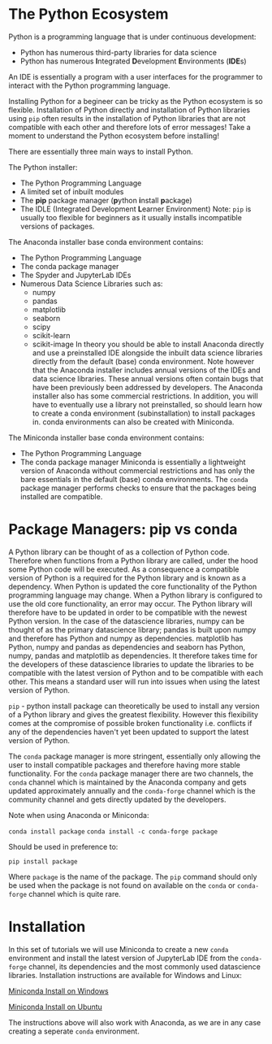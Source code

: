 # The Python Ecosystem

Python is a programming language that is under continuous development:
* Python has numerous third-party libraries for data science 
* Python has numerous **I**ntegrated **D**evelopment **E**nvironments (**IDE**s) 

An IDE is essentially a program with a user interfaces for the programmer to interact with the Python programming language.

Installing Python for a begineer can be tricky as the Python ecosystem is so flexible. Installation of Python directly and installation of Python libraries using ```pip``` often results in the installation of Python libraries that are not compatible with each other and therefore lots of error messages! Take a moment to understand the Python ecosystem before installing!

There are essentially three main ways to install Python.

The Python installer:
* The Python Programming Language
* A limited set of inbuilt modules
* The **pip** package manager (**p**ython **i**nstall **p**ackage)
* The IDLE (Integrated Development **L**earner Environment)
Note: ```pip``` is usually too flexible for beginners as it usually installs incompatible versions of packages. 

The Anaconda installer base conda environment contains:
* The Python Programming Language
* The conda package manager
* The Spyder and JupyterLab IDEs
* Numerous Data Science Libraries such as:
    * numpy
    * pandas
    * matplotlib
    * seaborn
    * scipy
    * scikit-learn
    * scikit-image
In theory you should be able to install Anaconda directly and use a preinstalled IDE alongside the inbuilt data science libraries directly from the default (base) conda environment. Note however that the Anaconda installer includes annual versions of the IDEs and data science libraries. These annual versions often contain bugs that have been previously been addressed by developers. The Anaconda installer also has some commercial restrictions. In addition, you will have to eventually use a library not preinstalled, so should learn how to create a conda environment (subinstallation) to install packages in. conda environments can also be created with Miniconda. 

The Miniconda installer base conda environment contains:
* The Python Programming Language
* The conda package manager
Miniconda is essentially a lightweight version of Anaconda without commercial restrictions and has only the bare essentials in the default (base) conda environments. The ```conda``` package manager performs checks to ensure that the packages being installed are compatible. 

# Package Managers: pip vs conda

A Python library can be thought of as a collection of Python code. Therefore when functions from a Python library are called, under the hood some Python code will be executed. As a consequence a compatible version of Python is a required for the Python library and is known as a dependency. When Python is updated the core functionality of the Python programming language may change. When a Python library is configured to use the old core functionality, an error may occur. The Python library will therefore have to be updated in order to be compatible with the newest Python version. In the case of the datascience libraries, numpy can be thought of as the primary datascience library; pandas is built upon numpy and therefore has Python and numpy as dependencies. matplotlib has Python, numpy and pandas as dependencies and seaborn has Python, numpy, pandas and matplotlib as dependencies. It therefore takes time for the developers of these datascience libraries to update the libraries to be compatible with the latest version of Python and to be compatible with each other. This means a standard user will run into issues when using the latest version of Python.

```pip``` - python install package can theoretically be used to install any version of a Python library and gives the greatest flexibility. However this flexibility comes at the compromise of possible broken functionality i.e. conflicts if any of the dependencies haven't yet been updated to support the latest version of Python.

The ```conda``` package manager is more stringent, essentially only allowing the user to install compatible packages and therefore having more stable functionality. For the ```conda``` package manager there are two channels, the ```conda``` channel which is maintained by the Anaconda company and gets updated approximately annually and the ```conda-forge``` channel which is the community channel and gets directly updated by the developers. 

Note when using Anaconda or Miniconda:

```conda install package```
```conda install -c conda-forge package```

Should be used in preference to:

```pip install package```

Where ```package``` is the name of the package. The ```pip``` command should only be used when the package is not found on available on the ```conda``` or ```conda-forge``` channel which is quite rare. 

# Installation

In this set of tutorials we will use Miniconda to create a new ```conda``` environment and install the latest version of JupyterLab IDE from the ```conda-forge``` channel, its dependencies and the most commonly used datascience libraries. Installation instructions are available for Windows and Linux:

[Miniconda Install on Windows](./001_windows_install/)

[Miniconda Install on Ubuntu](./002_ubuntu_install/)

The instructions above will also work with Anaconda, as we are in any case creating a seperate ```conda``` environment.
